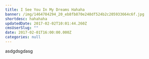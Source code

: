 ```yaml
---
title: I See You In My Dreams Hahaha
banner: /img/1464784294_20_eb8fb870e248df524b2c205933664c6f.jpg
shortdesc: hahahaha
updatedDate: 2017-02-02T10:01:44.260Z
cmsUserSlug: ""
date: 2017-02-01T16:00:00.000Z
categories: null
---
```


asdgdsgdasg